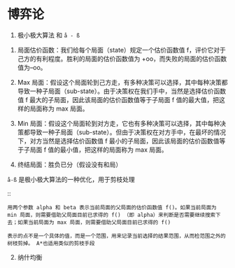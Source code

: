 # 博弈论


1. 极小极大算法 和 ``å - ß``

1) 局面估价函数：我们给每个局面（state）规定一个估价函数值 f，评价它对于己方的有利程度。胜利的局面的估价函数值为 +oo，而失败的局面的估价函数值为–oo。

2) Max 局面：假设这个局面轮到己方走，有多种决策可以选择，其中每种决策都导致一种子局面（sub-state）。由于决策权在我们手中，当然是选择估价函数值 f 最大的子局面，因此该局面的估价函数值等于子局面 f 值的最大值，把这样的局面称为 max 局面。

3) Min 局面：假设这个局面轮到对方走，它也有多种决策可以选择，其中每种决策都导致一种子局面（sub-state）。但由于决策权在对方手中，在最坏的情况下，对方当然是选择估价函数值 f 最小的子局面，因此该局面的估价函数值等于子局面 f 值的最小值，把这样的局面称为 max 局面。

4) 终结局面：胜负已分（假设没有和局）

``å-ß`` 是极小极大算法的一种优化，用于剪枝处理

::

    用两个参数 alpha 和 beta 表示当前局面的父局面的估价函数值 f()。如果当前局面为 min 局面，则需要借助父局面目前已求得的 f() （即 alpha）来判断是否需要继续搜索下去；如果当前局面为 max 局面，则需要借助父局面目前已求得的 f()

    表示的点不是一个具体的值，而是一个范围，用来记录当前选择的结果范围，从而检范围之外的树枝剪掉。 A*也适用类似的剪枝手段


2. 纳什均衡
